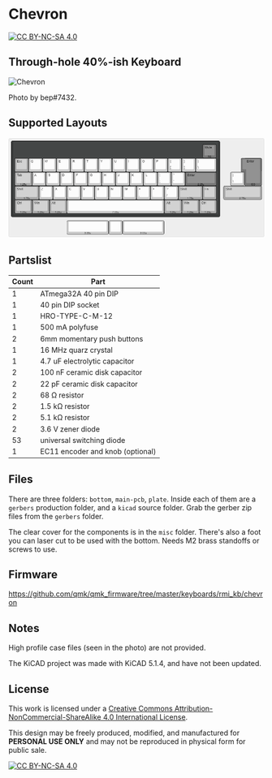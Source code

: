 # Chevron

[![CC BY-NC-SA 4.0][cc-by-nc-sa-shield]][cc-by-nc-sa]

## Through-hole 40%-ish Keyboard

![Chevron](https://i.imgur.com/Ly0bwY4l.jpg)

Photo by bep#7432.

## Supported Layouts

![](misc/keyboard-layout.png)

## Partslist
 |Count|Part|
 |-|-|
 |1|ATmega32A 40 pin DIP|
 |1|40 pin DIP socket|
 |1|HRO-TYPE-C-M-12|
 |1|500 mA polyfuse|
 |2|6mm momentary push buttons|
 |1|16 MHz quarz crystal|
 |1|4.7 uF electrolytic capacitor|
 |2|100 nF ceramic disk capacitor|
 |2|22 pF ceramic disk capacitor|
 |2|68 Ω resistor|
 |2|1.5 kΩ resistor|
 |2|5.1 kΩ resistor|
 |2|3.6 V zener diode|
 |53|universal switching diode|
 |1|EC11 encoder and knob (optional)|

## Files

There are three folders: `bottom`, `main-pcb`, `plate`. Inside each of them are a `gerbers` production folder, and a `kicad` source folder. Grab the gerber zip files from the `gerbers` folder.

The clear cover for the components is in the `misc` folder. There's also a foot you can laser cut to be used with the bottom. Needs M2 brass standoffs or screws to use.

## Firmware

https://github.com/qmk/qmk_firmware/tree/master/keyboards/rmi_kb/chevron

## Notes

High profile case files (seen in the photo) are not provided.

The KiCAD project was made with KiCAD 5.1.4, and have not been updated.

## License 

This work is licensed under a
[Creative Commons Attribution-NonCommercial-ShareAlike 4.0 International License][cc-by-nc-sa].

This design may be freely produced, modified, and manufactured for **PERSONAL USE ONLY** and may not be reproduced in physical form for public sale.

[![CC BY-NC-SA 4.0][cc-by-nc-sa-image]][cc-by-nc-sa]

[cc-by-nc-sa]: http://creativecommons.org/licenses/by-nc-sa/4.0/
[cc-by-nc-sa-image]: https://licensebuttons.net/l/by-nc-sa/4.0/88x31.png
[cc-by-nc-sa-shield]: https://img.shields.io/badge/License-CC%20BY--NC--SA%204.0-lightgrey.svg
